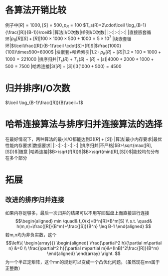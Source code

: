 # 各算法开销比较
例子中$[R]=1000,[S]=500,p_R=100$
$T_s(R)=2\cdot\lceil \log_{B-1}{\frac{[R]}{B-1}}\rceil$
|算法|I/O次数|样例I/O次数|
|:-:|:-:|:-:|
|直接嵌套循环|$p_R[R][S]+[R]$|$100\times1000\times500+1000=5\times10^7$
|块嵌套循环|$\lceil\frac{[R]}{B-1}\rceil \cdot[S]+[R]$|$\frac{1000}{100}\times500=6000$
|块嵌套+哈希索引|$1.2\cdot p_R[R]+[R]$|$1.2\times100\times1000+1000=221000$
|排序归并|$T_s(R)+T_s(S)+[R]+[s]$|$4000+2000+1000+500=7500$
|哈希连接|$3([R]+[S])$|$3(1000+500)=4500$
# 归并排序I/O次数
$\lceil \log_{B-1}\frac{[R]}{B}\rceil+1$
# 哈希连接算法与排序归并连接算法的选择
在最好情况下，两种算法的最小I/O都能达到$3([R]+[S])$
|算法|最小内存要求|最优性能内存要求|数据要求|
|:-:|:-:|:-:|:-:|
|排序归并|不严格|$B>\sqrt{max([R],[S])}$|随意
|哈希连接|$B>\sqrt{f[R]}$|$B>\sqrt{min([R],[S])}$|能较均匀分布在多个部分
# 拓展
## 改进的排序归并连接
如果内存足够多，最后一次归并的结果可以不用写回磁盘上而直接进行连接
$$\begin{aligned}
min \quad& f_0(x)=B^n[R]+B^m[S] \\
s.t. \quad& h(m,n)=\frac{[R]}{B^m}+\frac{[S]}{B^n} \leq B-1
\end{aligned}
$$
若m,n均为非负实数，这个
$$\left\{
\begin{array}{}
\begin{aligned}
\frac{\partial^2 h}{\partial m\partial n} &=0  \\
\frac{\partial^2 h}{\partial m\partial m}&=(lnB)^2\frac{[R]}{B^m}
\end{aligned}
\end{array}
\right.
$$
为一个半正定矩阵，这个mn的规划可以变成一个凸优化问题。（虽然现在mn属于正整数）
<!--stackedit_data:
eyJoaXN0b3J5IjpbNDAyMzI2NjU1XX0=
-->